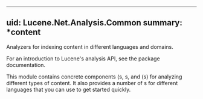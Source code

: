 ﻿<!--
 Licensed to the Apache Software Foundation (ASF) under one or more
 contributor license agreements.  See the NOTICE file distributed with
 this work for additional information regarding copyright ownership.
 The ASF licenses this file to You under the Apache License, Version 2.0
 (the "License"); you may not use this file except in compliance with
 the License.  You may obtain a copy of the License at

     http://www.apache.org/licenses/LICENSE-2.0

 Unless required by applicable law or agreed to in writing, software
 distributed under the License is distributed on an "AS IS" BASIS,
 WITHOUT WARRANTIES OR CONDITIONS OF ANY KIND, either express or implied.
 See the License for the specific language governing permissions and
 limitations under the License.
-->

---
uid: Lucene.Net.Analysis.Common
summary: *content
---

  Analyzers for indexing content in different languages and domains.

 For an introduction to Lucene's analysis API, see the [](xref:Lucene.Net.Analysis) package documentation. 

 This module contains concrete components ([](xref:Lucene.Net.Analysis.CharFilter)s, [](xref:Lucene.Net.Analysis.Tokenizer)s, and ([](xref:Lucene.Net.Analysis.TokenFilter)s) for analyzing different types of content. It also provides a number of [](xref:Lucene.Net.Analysis.Analyzer)s for different languages that you can use to get started quickly. 